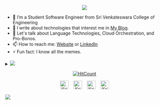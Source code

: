 <p align="center"><img src="https://i.imgur.com/A6bWGFl.gif"/></p>

- 🔭 I’m a Student Software Engineer from Sri Venkateswara College of Engineering
- 👯 I write about technologies that interest me in [My Blog](https://thekrishna.in/blogs).
- 💬 Let's talk about Language Technologies, Cloud Orchestration, and Pro-Bonos.
- 📫 How to reach me: [Website](https://thekrishna.in/) or [LinkedIn](https://linkedin.com/in/krishnaalagiri/)
- ⚡ Fun fact: I know all the memes.

<details>
<summary>
  <a href="https://github.com/K-Kraken"><img src="https://img.shields.io/badge/-Expand%20to%20know%20more%20about%20me!-b03544?style=for-the-badge" /></a>
</summary>


### Little More About Me  

I am very much a kid at heart, love to cook :ramen:, listen to jazz :saxophone:	and play video games :video_game:. I love meeting new people and learning new things, so please feel free to say hello and share a story with me. I'm good at Team Building and collaboration, in fact, I'm currently the Chair of [SVCE-ACM Student Chapter](https://svce.acm.org/). My secret sauce is getting people excited about the things I'm excited about. I also love Hackathons (Who doesn't love Pizzas, Red Bull and Swags). I'm currently focusing :dart: of Cloud Architectures, Natural Language Processing and Deep Learning.

Here's my favourite song for you :trumpet:- [**Feeling Good** by **Nina Simone**.](https://youtube.com/watch?v=BNMKGYiJpvg)

### Programming Languages :scroll:

<img height="32" width="32" src="https://cdn.thekrishna.in/img/icon/python.svg" />&nbsp; 
<img height="32" width="32" src="https://cdn.thekrishna.in/img/icon/java.svg" />&nbsp;
<img height="32" width="32" src="https://cdn.thekrishna.in/img/icon/javascript.svg" />&nbsp; 
<img height="32" width="32" src="https://cdn.thekrishna.in/img/icon/html5.svg" />&nbsp; 
<img height="32" width="32" src="https://cdn.thekrishna.in/img/icon/css3.svg" />&nbsp; 
<img height="32" width="32" src="https://cdn.thekrishna.in/img/icon/php.svg" />&nbsp; 
<img height="32" width="32" src="https://cdn.thekrishna.in/img/icon/cplusplus.svg" />&nbsp;
<img height="32" width="32" src="https://cdn.thekrishna.in/img/icon/gnubash.svg" />&nbsp; 

### Database Systems :bar_chart:

<img height="32" width="32" src="https://cdn.thekrishna.in/img/icon/mysql.svg" />&nbsp; 
<img height="32" width="32" src="https://cdn.thekrishna.in/img/icon/mongodb.svg" />&nbsp; 
<img height="32" width="32" src="https://cdn.thekrishna.in/img/icon/influxdb.svg" />&nbsp;&nbsp;
<img height="32" width="32" src="https://cdn.thekrishna.in/img/icon/couchdb.svg" />&nbsp; 

### Tools and Frameworks :hammer:

<img height="32" width="32" src="https://cdn.thekrishna.in/img/icon/pytorch.svg" />&nbsp;
<img height="32" width="32" src="https://cdn.thekrishna.in/img/icon/tensorflow.svg" />&nbsp; 
<img height="32" width="32" src="https://cdn.thekrishna.in/img/icon/docker.svg" />&nbsp; 
<img height="32" width="32" src="https://cdn.thekrishna.in/img/icon/kubernetes.svg" />&nbsp;
<img height="32" width="32" src="https://cdn.thekrishna.in/img/icon/apachespark.svg" />&nbsp;
<img height="32" width="32" src="https://unpkg.com/simple-icons@v3/icons/flask.svg" />&nbsp;
<img height="32" width="32" src="https://unpkg.com/simple-icons@v3/icons/jenkins.svg" />&nbsp;
<img height="32" width="32" src="https://cdn.thekrishna.in/img/icon/travisci.svg" />&nbsp;
<img height="32" width="32" src="https://cdn.thekrishna.in/img/icon/grafana.svg" />&nbsp; 
<img height="32" width="32" src="https://cdn.thekrishna.in/img/icon/git.svg" />&nbsp; 
<img height="32" width="32" src="https://cdn.thekrishna.in/img/icon/inkscape.svg" />&nbsp; 
<img height="32" width="32" src="https://cdn.thekrishna.in/img/icon/gimp.svg" />&nbsp; 
<img height="32" width="32" src="https://cdn.thekrishna.in/img/icon/adobexd.svg" />&nbsp; 
<img height="32" width="32" src="https://cdn.thekrishna.in/img/icon/adobephotoshop.svg" />&nbsp; 
<img height="32" width="32" src="https://cdn.thekrishna.in/img/icon/bootstrap.svg" />&nbsp; 

### Honors and Award :trophy:

1. **Smart India Finalist 2020 - Software Edition**
   - :round_pushpin:&nbsp;&nbsp;**All India Council for Technical Education (AICTE)**
   - Shortlisted for Problem Statement: RK59 by Bureau of Police Research & Development. 
2. **First Place - Daksh Smart Finance Hackathon (2020)**
   - Won the First Place in a 36-hour Hackathon conducted by the **Shanmugha Arts, Science, Technology & Research Academy (SASTRA), Tamil Nadu**.
3. **Fourth Place - St. Peter's Hackathon (2019)**
   - Won the Fourth Place in a 12-hour Hackathon of over 100+ participants conducted by the **St. Peter's College of Engineering and Technology, Chennai.**
4. **Third Place - SSN IEEE Hack & Tackle (2019)**
   - Won the Third Place in a 24-hour Hackathon of over 300+ participants conducted by the IEEE Chapter of **SSN College of Engineering, Chennai**.
5. **Founder and Lead - Active Specialized Support Group (ASSG)**
   - It was started as an effort to combat a lack of technical diversity within our college. We also run weekly workshops for students from all departments across the college
 
<br></details>
<!-- footer --!>
<p align="center"><a href="http://hits.dwyl.com/K-Kraken/K-Kraken"><img src="http://hits.dwyl.com/K-Kraken/K-Kraken.svg" alt="HitCount"></a></p>
<p align="center">
    <a id="GitHub" href="https://github.com/K-Kraken/"><img width="27px" src="https://thekrishna.in/K-Kraken/img/gh.png" alt="Krishnakanth Alagiri - GitHub" /></a>
    &nbsp;&nbsp;     
    <a id="LinkedIn" href="https://linkedin.com/in/krishnaalagiri/"><img width="27px" src="https://thekrishna.in/K-Kraken/img/linkedin.png" alt="Krishnakanth Alagiri - LinkedIn" /></a> 
    &nbsp;&nbsp;
    <a id="Website" href="https://thekrishna.in/"><img width="27px" src="https://thekrishna.in/K-Kraken/img/web.png" alt="Krishnakanth Alagiri - Website" /></a>
    &nbsp;&nbsp;
   <a id="Mail" href="mailto:krishna.alagiri03@gmail.com"><img width="27px" src="https://thekrishna.in/K-Kraken/img/mail.png?" alt="Krishnakanth Alagiri - Mail"/></a>
</p>
<img src="https://imgur.com/rilHVxA.png"/>
